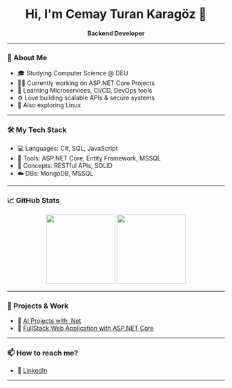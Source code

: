<h1 align="center">Hi, I'm Cemay Turan Karagöz 👋</h1>

<p align="center">
  <b>Backend Developer </b>
</p>

---

### 🧠 About Me

- 🎓 Studying Computer Science @ DEU
- 🧑‍💻 Currently working on ASP.NET Core Projects
- 🌱 Learning Microservices, CI/CD, DevOps tools
- ⚙️ Love building scalable APIs & secure systems
- 🐧 Also exploring Linux

---

### 🛠️ My Tech Stack

- 💻 Languages: C#, SQL, JavaScript
- 🧰 Tools: ASP.NET Core, Entity Framework, MSSQL
- 🧠 Concepts: RESTful APIs, SOLID
- ☁️ DBs: MongoDB, MSSQL

---

### 📈 GitHub Stats

<p align="center">
  <img src="https://github-readme-stats.vercel.app/api?username=cturankaragoz&show_icons=true&theme=radical" height="160" />
  <img src="https://github-readme-stats.vercel.app/api/top-langs/?username=cturankaragoz&layout=compact&theme=radical" height="160" />
</p>

---

### 🧰 Projects & Work

- 💼 [AI Projects with .Net](https://github.com/Catujk/AI-Projects-with-DotNet)
- 📁 [FullStack Web Application with ASP.NET Core](https://github.com/Catujk/Full-Stack-Web-Application-with-ASP.NET-Core-5)

---

### 📫 How to reach me?

- 💼 [LinkedIn](https://www.linkedin.com/in/cetuka)

---
